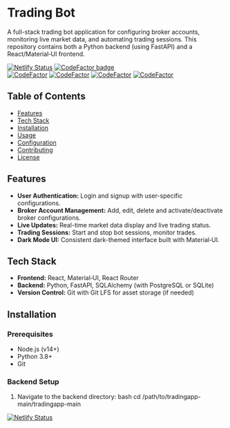 # Trading Bot

A full-stack trading bot application for configuring broker accounts, monitoring live market data, and automating trading sessions. This repository contains both a Python backend (using FastAPI) and a React/Material‑UI frontend.

[![Netlify Status](https://api.netlify.com/api/v1/badges/c269af19-e741-48b2-84e2-236f5a75a251/deploy-status)](https://app.netlify.com/sites/resplendent-shortbread-e830d3/deploys)
[![CodeFactor](https://www.codefactor.io/repository/github/andrewjonesdev/tr) badge](https://www.codefactor.io/repository/github/andrewjonesdev/tr)  
[![CodeFactor](https://www.codefactor.io/repository/github/andrewjonesdev/tr)](https://www.codefactor.io/repository/github/andrewjonesdev/tr)
[![CodeFactor](https://www.codefactor.io/repository/github/andrewjonesdev/tr)](https://www.codefactor.io/repository/github/andrewjonesdev/tr)
[![CodeFactor](https://www.codefactor.io/repository/github/andrewjonesdev/tr)](https://www.codefactor.io/repository/github/andrewjonesdev/tr)
[![CodeFactor](https://www.codefactor.io/repository/github/andrewjonesdev/tr)](https://www.codefactor.io/repository/github/andrewjonesdev/tr)

## Table of Contents

- [Features](#features)
- [Tech Stack](#tech-stack)
- [Installation](#installation)
- [Usage](#usage)
- [Configuration](#configuration)
- [Contributing](#contributing)
- [License](#license)

## Features

- **User Authentication:** Login and signup with user-specific configurations.
- **Broker Account Management:** Add, edit, delete and activate/deactivate broker configurations.
- **Live Updates:** Real-time market data display and live trading status.
- **Trading Sessions:** Start and stop bot sessions, monitor trades.
- **Dark Mode UI:** Consistent dark-themed interface built with Material‑UI.

## Tech Stack

- **Frontend:** React, Material‑UI, React Router
- **Backend:** Python, FastAPI, SQLAlchemy (with PostgreSQL or SQLite)
- **Version Control:** Git with Git LFS for asset storage (if needed)

## Installation

### Prerequisites

- Node.js (v14+)
- Python 3.8+
- Git

### Backend Setup

1. Navigate to the backend directory:
   bash
   cd /path/to/tradingapp-main/tradingapp-main

[![Netlify Status](https://api.netlify.com/api/v1/badges/c269af19-e741-48b2-84e2-236f5a75a251/deploy-status)](https://app.netlify.com/sites/resplendent-shortbread-e830d3/deploys)
